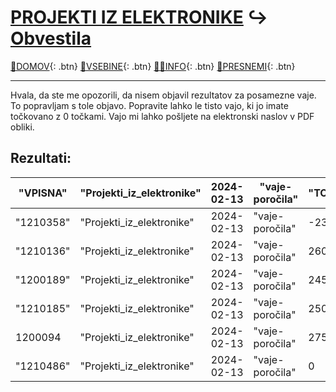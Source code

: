 # [PROJEKTI IZ ELEKTRONIKE](../index) ↪ [Obvestila](./index.md)

[🏡DOMOV](../index.md){: .btn}
[📝VSEBINE](../Vsebine/index.md){: .btn}
[👨‍🎓INFO](../info.md){: .btn}
[💾PRESNEMI](../Presnemi/index.md){: .btn}

---
 
Hvala, da ste me opozorili, da nisem objavil rezultatov za posamezne vaje. To popravljam s tole objavo. Popravite lahko le tisto vajo, ki jo imate točkovano z 0 točkami. Vajo mi lahko pošljete na elektronski naslov v PDF obliki.

## Rezultati:

| "VPISNA" | "Projekti_iz_elektronike" | 2024-02-13 | "vaje-poročila" | "TOČKE" | "OCENA [%]" |  | "N1(10)" | "N2(30)" | "N3(60)" | "N4(50)" | "N5(30)" | "N6(30)" | "N7(30)" | "N8(20)" |
| ---- | ---- | ---- | ---- | ---- | ---- | ---- | ---- | ---- | ---- | ---- | ---- | ---- | ---- | ---- |
| "1210358" | "Projekti_iz_elektronike" | 2024-02-13 | "vaje-poročila" | -235 | -90% | "ni popolno" | 10 | 30 | 55 | 50 | 30 | 30 | 30 | 0 |
| "1210136" | "Projekti_iz_elektronike" | 2024-02-13 | "vaje-poročila" | 260 | 100% |  | 10 | 30 | 60 | 50 | 30 | 30 | 30 | 20 |
| "1200189" | "Projekti_iz_elektronike" | 2024-02-13 | "vaje-poročila" | 245 | 94% |  | 10 | 30 | 50 | 50 | 30 | 25 | 30 | 20 |
| "1210185" | "Projekti_iz_elektronike" | 2024-02-13 | "vaje-poročila" | 250 | 96% |  | 10 | 30 | 55 | 50 | 25 | 30 | 30 | 20 |
| 1200094 | "Projekti_iz_elektronike" | 2024-02-13 | "vaje-poročila" | 275 | 98% |  | 30 | 30 | 65 | 50 | 30 | 40 | 10 | 20 |
| "1210486" | "Projekti_iz_elektronike" | 2024-02-13 | "vaje-poročila" | 0 | 0% |  | 0 | 0 | 0 | 0 | 0 | 0 | 0 | 0 |

